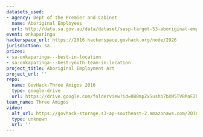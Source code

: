 ```yaml
---
datasets_used:
- agency: Dept of the Premier and Cabinet
  name: Aboriginal Employees
  url: http://data.sa.gov.au/data/dataset/sasp-target-53-aboriginal-employees/resource/5038d5b3-73d5-472e-adf5-860e86905435
event: onkaparinga
hackerspace_url: https://2016.hackerspace.govhack.org/node/2926
jurisdiction: sa
prizes:
- sa-onkaparinga---best-in-location
- sa-onkaparinga---best-youth-team-in-location
project_title: Aboriginal Employment Art
project_url: ''
repo:
  name: GovHack-Three Amigos 2016
  type: google-drive
  url: https://drive.google.com/folderview?id=0B8mpZxSushb7bXM5TVBMaFZhU0k&usp=sharing
team_name: Three Amigos
video:
  alt_url: https://govhack-storage.s3-ap-southeast-2.amazonaws.com/2016/Onkaparinga%20-%203%20Amigos.MOV
  type: unknown
  url: ''
---
```


